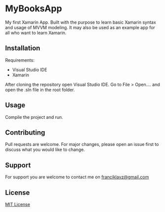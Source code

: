 # MyBooksApp
My first Xamarin App. Built with the purpose to learn basic Xamarin syntax and usage of MVVM modeling. It may also be used as an example app for all who want to learn Xamarin.

## Installation
Requirements:
- Visual Studio IDE
- Xamarin

After cloning the repository open Visual Studio IDE. Go to File > Open.... and open the .sln file in the root folder.

## Usage
Compile the project and run.

## Contributing
Pull requests are welcome. For major changes, please open an issue first to discuss what you would like to change.

## Support
For support you are welcome to contact me on franciklavz@gmail.com 

## License
[MIT License](https://github.com/franci98/MyBooksApp/blob/master/LICENSE)
